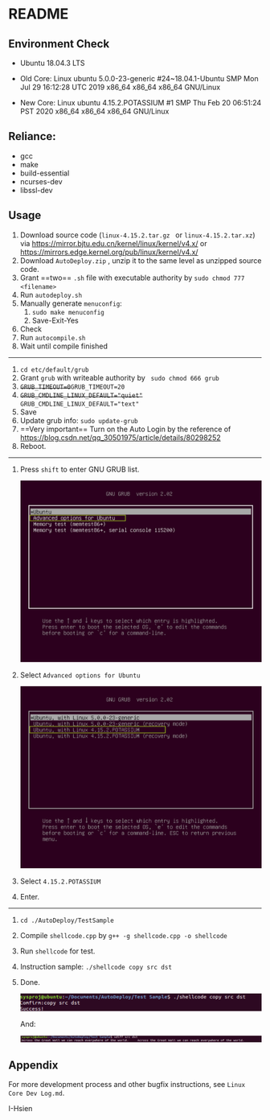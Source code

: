 # README

## Environment Check

- Ubuntu 18.04.3 LTS

- Old Core: Linux ubuntu 5.0.0-23-generic #24~18.04.1-Ubuntu SMP Mon Jul 29 16:12:28 UTC 2019 x86_64 x86_64 x86_64 GNU/Linux
- New Core: Linux ubuntu 4.15.2.POTASSIUM #1 SMP Thu Feb 20 06:51:24 PST 2020 x86_64 x86_64 x86_64 GNU/Linux

## Reliance:

- gcc
- make
- build-essential
- ncurses-dev
- libssl-dev

## Usage

1. Download source code (`linux-4.15.2.tar.gz ` or `linux-4.15.2.tar.xz`) via https://mirror.bjtu.edu.cn/kernel/linux/kernel/v4.x/ or https://mirrors.edge.kernel.org/pub/linux/kernel/v4.x/
2. Download `AutoDeploy.zip` , unzip it to the same level as unzipped source code.
3. Grant ==two== `.sh` file with executable authority by `sudo chmod 777 <filename>`
4. Run `autodeploy.sh`
5. Manually generate `menuconfig`:
   1. `sudo make menuconfig`
   2. Save-Exit-Yes
6. Check
7. Run `autocompile.sh`
8. Wait until compile finished

---

1. `cd etc/default/grub`
2. Grant `grub` with writeable authority by ` sudo chmod 666 grub`
3. ~~`GRUB_TIMEOUT=0`~~`GRUB_TIMEOUT=20`
4. ~~`GRUB_CMDLINE_LINUX_DEFAULT="quiet"`~~ `GRUB_CMDLINE_LINUX_DEFAULT="text"`
5. Save
6. Update grub info: `sudo update-grub`
7. ==Very important== Turn on the Auto Login by the reference of https://blog.csdn.net/qq_30501975/article/details/80298252
8. Reboot.

---

1. Press `shift` to enter GNU GRUB list.

   ![image-20200221143357308](README.assets/image-20200221143357308.png)

2. Select `Advanced options for Ubuntu`

   ![image-20200221143418570](README.assets/image-20200221143418570.png)

3. Select `4.15.2.POTASSIUM`

4. Enter.

---

1. `cd ./AutoDeploy/TestSample`

2. Compile `shellcode.cpp` by `g++ -g shellcode.cpp -o shellcode`

3. Run `shellcode` for test.

4. Instruction sample: `./shellcode copy src dst`

5. Done.

   ![image-20200221143926035](README.assets/image-20200221143926035.png)

   And:

   ![image-20200221144106139](README.assets/image-20200221144106139.png)

## Appendix

For more development process and other bugfix instructions, see `Linux Core Dev Log.md`.

I-Hsien

